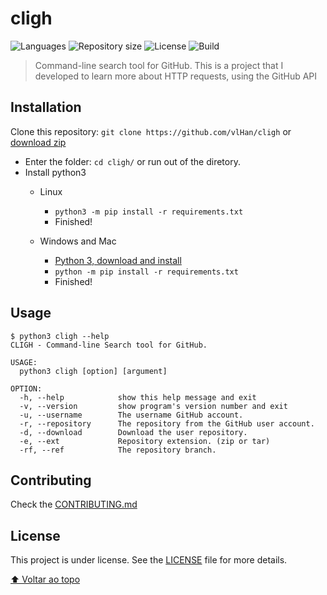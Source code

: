 <h1>cligh</h1>

<p>
   <img alt="Languages" src="https://img.shields.io/badge/python-3.5%20%7C%203.6%20%7C%203.7%20%7C%203.8-blue.svg"> 
   <img alt="Repository size" src="https://img.shields.io/github/repo-size/vlHan/cligh">
   <img alt="License" src="https://img.shields.io/github/license/vlHan/cligh.svg">
   <img alt="Build" src="https://img.shields.io/badge/build-Passing-green">
</p>

> Command-line search tool for GitHub. This is a project that I developed to learn more about HTTP requests, using the GitHub API</p>

## Installation

Clone this repository: `git clone https://github.com/vlHan/cligh` or <a href="https://github.com/vlHan/cligh/archive/refs/heads/main.zip">download zip</a>
- Enter the folder: `cd cligh/` or run out of the diretory.
- Install python3 
  - Linux
    - `python3 -m pip install -r requirements.txt`
    - Finished!

  - Windows and Mac
    - [Python 3, download and install](https://www.python.org/downloads/)
    - `python -m pip install -r requirements.txt`
    - Finished!

## Usage
```
$ python3 cligh --help
CLIGH - Command-line Search tool for GitHub.

USAGE: 
  python3 cligh [option] [argument]

OPTION:
  -h, --help            show this help message and exit
  -v, --version         show program's version number and exit
  -u, --username        The username GitHub account.
  -r, --repository      The repository from the GitHub user account.
  -d, --download        Download the user repository.
  -e, --ext             Repository extension. (zip or tar)
  -rf, --ref            The repository branch. 
```

## Contributing 
Check the [CONTRIBUTING.md](CONTRIBUTING.md)

## License
This project is under license. See the [LICENSE](LICENSE) file for more details.

[⬆ Voltar ao topo](#cligh)<br>

